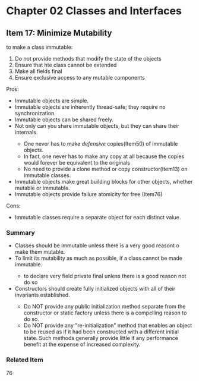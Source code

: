 # Chapter 02 Classes and Interfaces

## Item 17: Minimize Mutability

to make a class immutable:

<ol>
    <li>Do not provide methods that modify the state of the objects</li>
    <li>Ensure that hte class cannot be extended</li>
    <li>Make all fields final</li>
    <li>Ensure exclusive access to any mutable components</li>
</ol>

Pros:

<ul>
    <li>Immutable objects are simple.</li>
    <li>Immutable objects are inherently thread-safe; they require no synchronization.</li>
    <li>Immutable objects can be shared freely.</li>
    <li>Not only can you share immutable objects, but they can share their internals.</li>
    <ul>
        <li>One never has to make <em>defensive</em> copies(Item50) of immutable objects.</li>
        <li>In fact, one never has to make any copy at all because the copies would forever be equivalent to the originals</li>
        <li>No need to provide a clone method or copy constructor(Item13) on immutable classes.</li>
    </ul>
    <li>Immutable objects make great building blocks for other objects, whether mutable or immutable.</li>
    <li>Immutable objects provide failure atomicity for free (Item76)</li>
</ul>

Cons:

<ul>
    <li>Immutable classes require a separate object for each distinct value.</li>
</ul>

### Summary

<ul>
    <li>Classes should be immutable unless there is a very good reasont o make them mutable.</li>
    <li>To limit its mutability as much as possible, if a class cannot be made immutable.</li>
    <ul>
        <li>to declare very field private final unless there is a good reason not do so</li>
    </ul>
    <li>Constructors should create fully initialized objects with all of their invariants established.</li>
    <ul>
        <li>Do NOT provide any public initialization method separate from the constructor or static factory unless there is a compelling reason to do so.</li>
        <li>Do NOT provide any "re-initialization" method that enables an object to be reused as if it had been constructed with a different initial state. Such methods generally provide little if any performance benefit at the expense of increased complexity.</li>
    </ul>
</ul>

### Related Item

76